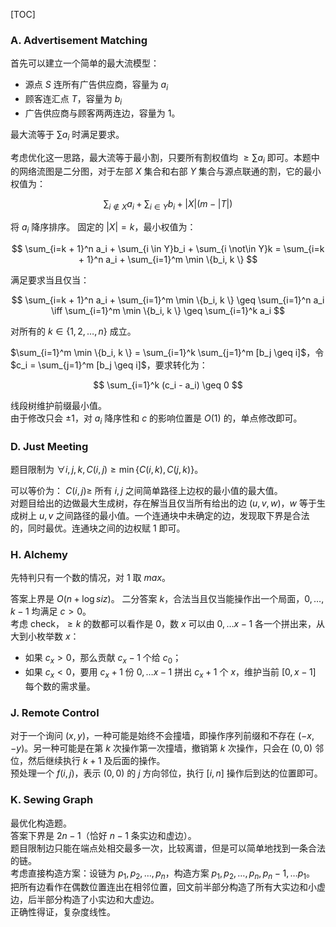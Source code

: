 [TOC]

### A. Advertisement Matching

首先可以建立一个简单的最大流模型：  
* 源点 $S$ 连所有广告供应商，容量为 $a_i$
* 顾客连汇点 $T$，容量为 $b_i$
* 广告供应商与顾客两两连边，容量为 $1$。

最大流等于 $\sum a_i$ 时满足要求。

考虑优化这一思路，最大流等于最小割，只要所有割权值均 $\geq \sum a_i$ 即可。本题中的网络流图是二分图，对于左部 $X$ 集合和右部 $Y$ 集合与源点联通的割，它的最小权值为：

$$
\sum_{i \not\in X} a_i + \sum_{i \in Y}b_i + |X|(m - |T|)
$$

将 $a_i$ 降序排序。
固定的 $|X| = k$，最小权值为：

$$
\sum_{i=k + 1}^n a_i + \sum_{i \in Y}b_i + \sum_{i \not\in Y}k = \sum_{i=k + 1}^n a_i + \sum_{i=1}^m \min \{b_i, k \}
$$

满足要求当且仅当：

$$
\sum_{i=k + 1}^n a_i + \sum_{i=1}^m \min \{b_i, k \} \geq \sum_{i=1}^n a_i \iff \sum_{i=1}^m \min \{b_i, k \} \geq \sum_{i=1}^k a_i
$$

对所有的 $k \in \{1, 2, \dots, n \}$ 成立。

$\sum_{i=1}^m \min \{b_i, k \} = \sum_{i=1}^k \sum_{j=1}^m [b_j \geq i]$，令 $c_i = \sum_{j=1}^m [b_j \geq i]$，要求转化为：

$$
\sum_{i=1}^k (c_i - a_i) \geq 0
$$

线段树维护前缀最小值。  
由于修改只会 $\pm 1$，对 $a_i$ 降序性和 $c$ 的影响位置是 $O(1)$ 的，单点修改即可。

### D. Just Meeting

题目限制为 $\forall i, j, k, C (i, j) \geq \min \{C (i, k), C (j, k)\}$。  

可以等价为： $C (i, j) \geq$ 所有 $i, j$ 之间简单路径上边权的最小值的最大值。  
对题目给出的边做最大生成树，存在解当且仅当所有给出的边 $(u, v, w)$，$w$ 等于生成树上 $u, v$ 之间路径的最小值。一个连通块中未确定的边，发现取下界是合法的，同时最优。连通块之间的边权赋 $1$ 即可。

### H. Alchemy

先特判只有一个数的情况，对 $1$ 取 $max$。

答案上界是 $O (n + \log siz)$。
二分答案 $k$，合法当且仅当能操作出一个局面，$0, \dots, k-1$ 均满足 $c>0$。  
考虑 check，$\geq k$ 的数都可以看作是 $0$，数 $x$ 可以由 $0, \dots x - 1$ 各一个拼出来，从大到小枚举数 $x$：  
* 如果 $c_x > 0$，那么贡献 $c_x - 1$ 个给 $c_0$；  
* 如果 $c_x < 0$，要用 $c_x + 1$ 份 $0, \dots x - 1$ 拼出 $c_x+1$ 个 $x$，维护当前 $[0, x-1]$ 每个数的需求量。

### J. Remote Control

对于一个询问 $(x, y)$，一种可能是始终不会撞墙，即操作序列前缀和不存在 $(-x, -y)$。另一种可能是在第 $k$ 次操作第一次撞墙，撤销第 $k$ 次操作，只会在 $(0, 0)$ 邻位，然后继续执行 $k+1$ 及后面的操作。  
预处理一个 $f (i, j)$，表示 $(0, 0)$ 的 $j$ 方向邻位，执行 $[i, n]$ 操作后到达的位置即可。

### K. Sewing Graph

最优化构造题。  
答案下界是 $2n-1$（恰好 $n-1$ 条实边和虚边）。  
题目限制边只能在端点处相交最多一次，比较离谱，但是可以简单地找到一条合法的链。  
考虑直接构造方案：设链为 $p_1, p_2, \dots, p_n$，构造方案 $p_1, p_2, \dots, p_n, p_n - 1, \dots p_1$。
把所有边看作在偶数位置连出在相邻位置，回文前半部分构造了所有大实边和小虚边，后半部分构造了小实边和大虚边。  
正确性得证，复杂度线性。
